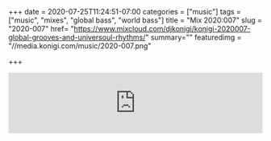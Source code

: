 +++
date = 2020-07-25T11:24:51-07:00
categories = ["music"]
tags = ["music", "mixes", "global bass", "world bass"]
title = "Mix 2020:007"
slug = "2020-007"
href= "https://www.mixcloud.com/djkonigi/konigi-2020007-global-grooves-and-universoul-rhythms/"
summary=""
featuredimg = "//media.konigi.com/music/2020-007.png"

+++

<div class="mix"><div class="embed" >
<iframe width="100%" height="120" src="https://www.mixcloud.com/widget/iframe/?hide_cover=1&light=1&feed=%2Fdjkonigi%2Fkonigi-2020007-global-grooves-and-universoul-rhythms%2F" frameborder="0" ></iframe>
</div></div>
